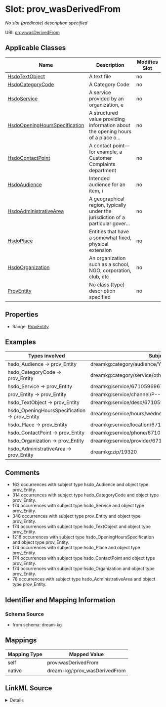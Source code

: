 

# Slot: prov_wasDerivedFrom


_No slot (predicate) description specified_





URI: [prov:wasDerivedFrom](http://www.w3.org/ns/prov#wasDerivedFrom)



<!-- no inheritance hierarchy -->





## Applicable Classes

| Name | Description | Modifies Slot |
| --- | --- | --- |
| [HsdoTextObject](../classes/HsdoTextObject.md) | A text file |  no  |
| [HsdoCategoryCode](../classes/HsdoCategoryCode.md) | A Category Code |  no  |
| [HsdoService](../classes/HsdoService.md) | A service provided by an organization, e |  no  |
| [HsdoOpeningHoursSpecification](../classes/HsdoOpeningHoursSpecification.md) | A structured value providing information about the opening hours of a place o... |  no  |
| [HsdoContactPoint](../classes/HsdoContactPoint.md) | A contact point&#x2014;for example, a Customer Complaints department |  no  |
| [HsdoAudience](../classes/HsdoAudience.md) | Intended audience for an item, i |  no  |
| [HsdoAdministrativeArea](../classes/HsdoAdministrativeArea.md) | A geographical region, typically under the jurisdiction of a particular gover... |  no  |
| [HsdoPlace](../classes/HsdoPlace.md) | Entities that have a somewhat fixed, physical extension |  no  |
| [HsdoOrganization](../classes/HsdoOrganization.md) | An organization such as a school, NGO, corporation, club, etc |  no  |
| [ProvEntity](../classes/ProvEntity.md) | No class (type) description specified |  no  |







## Properties

* Range: [ProvEntity](../classes/ProvEntity.md)






## Examples

| Types involved | Subject | Predicate | Object |
| --- | --- | --- | --- |
| hsdo_Audience → prov_Entity | dreamkg:category/audience/YoungAdults | prov:wasDerivedFrom | dreamkg:file/IJCAI/mappings/ontology.obda |
| hsdo_CategoryCode → prov_Entity | dreamkg:category/service/other/WeatherRelief | prov:wasDerivedFrom | dreamkg:file/IJCAI/mappings/ontology.obda |
| hsdo_Service → prov_Entity | dreamkg:service/6710596967858176 | prov:wasDerivedFrom | dreamkg:file/IJCAI/mappings/ontology.obda |
| prov_Entity → prov_Entity | dreamkg:service/channel/P--6710596967858176 | prov:wasDerivedFrom | dreamkg:file/IJCAI/mappings/ontology.obda |
| hsdo_TextObject → prov_Entity | dreamkg:service/desc/6710596967858176 | prov:wasDerivedFrom | dreamkg:file/IJCAI/mappings/ontology.obda |
| hsdo_OpeningHoursSpecification → prov_Entity | dreamkg:service/hours/wednesday/6710596967858176 | prov:wasDerivedFrom | dreamkg:file/IJCAI/mappings/ontology.obda |
| hsdo_Place → prov_Entity | dreamkg:service/location/6710596967858176 | prov:wasDerivedFrom | dreamkg:file/IJCAI/mappings/ontology.obda |
| hsdo_ContactPoint → prov_Entity | dreamkg:service/phone/6710596967858176 | prov:wasDerivedFrom | dreamkg:file/IJCAI/mappings/ontology.obda |
| hsdo_Organization → prov_Entity | dreamkg:service/provider/6710596967858176 | prov:wasDerivedFrom | dreamkg:file/IJCAI/mappings/ontology.obda |
| hsdo_AdministrativeArea → prov_Entity | dreamkg:zip/19320 | prov:wasDerivedFrom | dreamkg:file/IJCAI/mappings/ontology.obda |


## Comments

* 162 occurrences with subject type hsdo_Audience and object type prov_Entity.
* 314 occurrences with subject type hsdo_CategoryCode and object type prov_Entity.
* 174 occurrences with subject type hsdo_Service and object type prov_Entity.
* 348 occurrences with subject type prov_Entity and object type prov_Entity.
* 174 occurrences with subject type hsdo_TextObject and object type prov_Entity.
* 1218 occurrences with subject type hsdo_OpeningHoursSpecification and object type prov_Entity.
* 174 occurrences with subject type hsdo_Place and object type prov_Entity.
* 174 occurrences with subject type hsdo_ContactPoint and object type prov_Entity.
* 174 occurrences with subject type hsdo_Organization and object type prov_Entity.
* 78 occurrences with subject type hsdo_AdministrativeArea and object type prov_Entity.

## Identifier and Mapping Information







### Schema Source


* from schema: dream-kg




## Mappings

| Mapping Type | Mapped Value |
| ---  | ---  |
| self | prov:wasDerivedFrom |
| native | dream-kg/:prov_wasDerivedFrom |




## LinkML Source

<details>
```yaml
name: prov_wasDerivedFrom
description: No slot (predicate) description specified
comments:
- 162 occurrences with subject type hsdo_Audience and object type prov_Entity.
- 314 occurrences with subject type hsdo_CategoryCode and object type prov_Entity.
- 174 occurrences with subject type hsdo_Service and object type prov_Entity.
- 348 occurrences with subject type prov_Entity and object type prov_Entity.
- 174 occurrences with subject type hsdo_TextObject and object type prov_Entity.
- 1218 occurrences with subject type hsdo_OpeningHoursSpecification and object type
  prov_Entity.
- 174 occurrences with subject type hsdo_Place and object type prov_Entity.
- 174 occurrences with subject type hsdo_ContactPoint and object type prov_Entity.
- 174 occurrences with subject type hsdo_Organization and object type prov_Entity.
- 78 occurrences with subject type hsdo_AdministrativeArea and object type prov_Entity.
examples:
- description: hsdo_Audience → prov_Entity
  object:
    example_object: dreamkg:file/IJCAI/mappings/ontology.obda
    example_object_type: prov_Entity
    example_predicate: prov:wasDerivedFrom
    example_subject: dreamkg:category/audience/YoungAdults
    example_subject_type: hsdo_Audience
- description: hsdo_CategoryCode → prov_Entity
  object:
    example_object: dreamkg:file/IJCAI/mappings/ontology.obda
    example_object_type: prov_Entity
    example_predicate: prov:wasDerivedFrom
    example_subject: dreamkg:category/service/other/WeatherRelief
    example_subject_type: hsdo_CategoryCode
- description: hsdo_Service → prov_Entity
  object:
    example_object: dreamkg:file/IJCAI/mappings/ontology.obda
    example_object_type: prov_Entity
    example_predicate: prov:wasDerivedFrom
    example_subject: dreamkg:service/6710596967858176
    example_subject_type: hsdo_Service
- description: prov_Entity → prov_Entity
  object:
    example_object: dreamkg:file/IJCAI/mappings/ontology.obda
    example_object_type: prov_Entity
    example_predicate: prov:wasDerivedFrom
    example_subject: dreamkg:service/channel/P--6710596967858176
    example_subject_type: prov_Entity
- description: hsdo_TextObject → prov_Entity
  object:
    example_object: dreamkg:file/IJCAI/mappings/ontology.obda
    example_object_type: prov_Entity
    example_predicate: prov:wasDerivedFrom
    example_subject: dreamkg:service/desc/6710596967858176
    example_subject_type: hsdo_TextObject
- description: hsdo_OpeningHoursSpecification → prov_Entity
  object:
    example_object: dreamkg:file/IJCAI/mappings/ontology.obda
    example_object_type: prov_Entity
    example_predicate: prov:wasDerivedFrom
    example_subject: dreamkg:service/hours/wednesday/6710596967858176
    example_subject_type: hsdo_OpeningHoursSpecification
- description: hsdo_Place → prov_Entity
  object:
    example_object: dreamkg:file/IJCAI/mappings/ontology.obda
    example_object_type: prov_Entity
    example_predicate: prov:wasDerivedFrom
    example_subject: dreamkg:service/location/6710596967858176
    example_subject_type: hsdo_Place
- description: hsdo_ContactPoint → prov_Entity
  object:
    example_object: dreamkg:file/IJCAI/mappings/ontology.obda
    example_object_type: prov_Entity
    example_predicate: prov:wasDerivedFrom
    example_subject: dreamkg:service/phone/6710596967858176
    example_subject_type: hsdo_ContactPoint
- description: hsdo_Organization → prov_Entity
  object:
    example_object: dreamkg:file/IJCAI/mappings/ontology.obda
    example_object_type: prov_Entity
    example_predicate: prov:wasDerivedFrom
    example_subject: dreamkg:service/provider/6710596967858176
    example_subject_type: hsdo_Organization
- description: hsdo_AdministrativeArea → prov_Entity
  object:
    example_object: dreamkg:file/IJCAI/mappings/ontology.obda
    example_object_type: prov_Entity
    example_predicate: prov:wasDerivedFrom
    example_subject: dreamkg:zip/19320
    example_subject_type: hsdo_AdministrativeArea
from_schema: dream-kg
rank: 1000
slot_uri: prov:wasDerivedFrom
alias: prov_wasDerivedFrom
domain_of:
- hsdo_AdministrativeArea
- hsdo_Audience
- hsdo_CategoryCode
- hsdo_ContactPoint
- hsdo_OpeningHoursSpecification
- hsdo_Organization
- hsdo_Place
- hsdo_Service
- hsdo_TextObject
- prov_Entity
range: prov_Entity

```
</details>